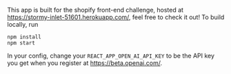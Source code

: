 This app is built for the shopify front-end challenge, hosted at https://stormy-inlet-51601.herokuapp.com/, feel free to check it out!
To build locally, run 
```
npm install
npm start
```

In your config, change your ```REACT_APP_OPEN_AI_API_KEY``` to be the API key you get when you register at https://beta.openai.com/.
